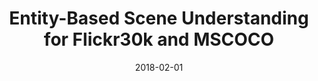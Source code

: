 ---
title: "Entity-Based Scene Understanding for Flickr30k and MSCOCO"
collection: patents_pubs
permalink: /patents_pubs/2018-02-01-cervantes_entity
excerpt: 'We define entity-based scene understanding as the task of identifying the entities in a visual scene from multiple descriptions by a) identifying coreference and subset relations between entity mentions, and b) grounding entity mentions to image regions. We apply our models to two datasets (Flickr30K Entities v2 and MSCOCO) and show that grounding can benefit significantly from relation prediction in both cases. '
date: 2018-02-01
citation: 'C. Cervantes, B. Plummer, S. Lazebnik, &amp; J. Hockenmaier. (2018) Entity-Based Scene Understanding for Flickr30k and MSCOCO. Under Review / Available Upon Request'
---